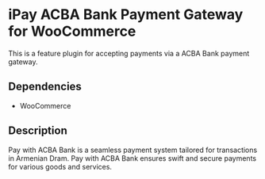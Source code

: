 # iPay ACBA Bank Payment Gateway for WooCommerce

This is a feature plugin for accepting payments via a ACBA Bank payment gateway.

## Dependencies

- WooCommerce

## Description

Pay with ACBA Bank is a seamless payment system tailored for transactions in Armenian Dram. 
Pay with ACBA Bank ensures swift and secure payments for various goods and services.

